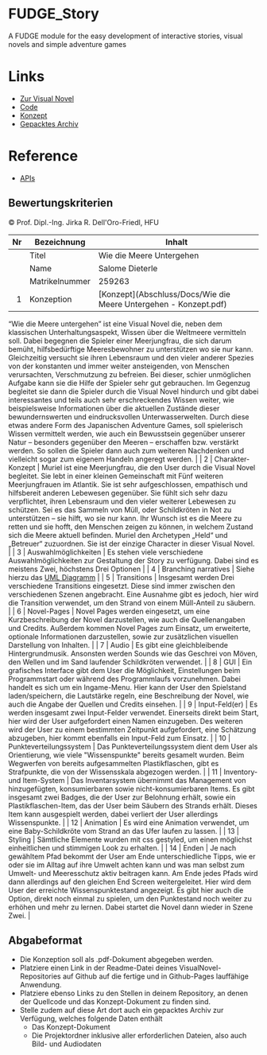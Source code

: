 # FUDGE_Story
A FUDGE module for the easy development of interactive stories, visual novels and simple adventure games

# Links
- [Zur Visual Novel](https://lichtfarbenspiel.github.io/visual-novel/Abschluss/)
- [Code](Abschluss/Source)
- [Konzept](Abschluss/Docs)
- [Gepacktes Archiv](https://drive.google.com/file/d/13Sc83oxJ4-kZUEhsbEV0V1qL7iOKTqpK/view?usp=sharing)

# Reference
- [APIs](https://jirkadelloro.github.io/FUDGE_Story/Documentation/Reference/#fudge-story-reference)

## Bewertungskriterien
© Prof. Dipl.-Ing. Jirka R. Dell'Oro-Friedl, HFU

| Nr | Bezeichnung           | Inhalt                                                                                                                                                                                                                                                                         |
|---:|-----------------------|--------------------------------------------------------------------------------------------------------------------------------------------------------------------------------------------------------------------------------------------------------------------------------|
|    | Titel                 | Wie die Meere Untergehen
|    | Name                  | Salome Dieterle
|    | Matrikelnummer        | 259263
|  1 | Konzeption     | [Konzept](Abschluss/Docs/Wie die Meere Untergehen - Konzept.pdf)
“Wie die Meere untergehen” ist eine Visual Novel die, neben dem klassischen Unterhaltungsaspekt, Wissen über die Weltmeere vermitteln soll. Dabei begegnen die Spieler einer Meerjungfrau, die sich darum bemüht, hilfsbedürftige Meeresbewohner zu unterstützen wo sie nur kann. Gleichzeitig versucht sie ihren Lebensraum und den vieler anderer Spezies von der konstanten und immer weiter ansteigenden, von Menschen verursachten, Verschmutzung zu befreien. Bei dieser, schier unmöglichen Aufgabe kann sie die Hilfe der Spieler sehr gut gebrauchen. Im Gegenzug begleitet sie dann die Spieler durch die Visual Novel hindurch und gibt dabei interessantes und teils auch sehr erschreckendes Wissen weiter, wie beispielsweise Informationen über die aktuellen Zustände dieser bewundernswerten und eindrucksvollen Unterwasserwelten.
Durch diese etwas andere Form des Japanischen Adventure Games, soll spielerisch Wissen vermittelt werden, wie auch ein Bewusstsein gegenüber unserer Natur – besonders gegenüber den Meeren – erschaffen bzw. verstärkt werden. So sollen die Spieler dann auch zum weiteren Nachdenken und vielleicht sogar zum eigenem Handeln angeregt werden.                                                                                                                          |
|  2 | Charakter-Konzept     | Muriel ist eine Meerjungfrau, die den User durch die Visual Novel begleitet.
Sie lebt in einer kleinen Gemeinschaft mit Fünf weiteren Meerjungfrauen im Atlantik. Sie ist sehr aufgeschlossen, empathisch und hilfsbereit anderen Lebewesen gegenüber. Sie fühlt sich sehr dazu verpflichtet, ihren Lebensraum und den vieler weiterer Lebewesen zu schützen. Sei es das Sammeln von Müll, oder Schildkröten in Not zu unterstützen – sie hilft, wo sie nur kann.
Ihr Wunsch ist es die Meere zu retten und sie hofft, den Menschen zeigen zu können, in welchem Zustand sich die Meere aktuell befinden.
Muriel den Archetypen „Held“ und „Betreuer“ zuzuordnen. Sie ist der einzige Character in dieser Visual Novel.                                                                                                                                                                                |
|  3 | Auswahlmöglichkeiten | Es stehen viele verschiedene Auswahlmöglichkeiten zur Gestaltung der Story zu verfügung. Dabei sind es meistens Zwei, höchstens Drei Optionen                                                                                                                                                    |
|  4 | Branching narratives      | Siehe hierzu das [UML Diagramm](Abschluss/Docs/Diagrams/structure.png)                                                                                                                                                          |
|  5 | Transitions            | Insgesamt werden Drei verschiedene Transitions eingesetzt. Diese sind immer zwischen den verschiedenen Szenen angebracht. Eine Ausnahme gibt es jedoch, hier wird die Transition verwendet, um den Strand von einem Müll-Anteil zu säubern.                                                                                                                              |
|  6 | Novel-Pages            | Novel Pages werden eingesetzt, um eine Kurzbeschreibung der Novel darzustellen, wie auch die Quellenangaben und Credits. Außerdem kommen Novel Pages zum Einsatz, um erweiterte, optionale Informationen darzustellen, sowie zur zusätzlichen visuellen Darstellung von Inhalten.                                                                                                                                                          |
|  7 |         Audio         | Es gibt eine gleichbleibende Hintergrundmusik. Ansonsten werden Sounds wie das Geschrei von Möven, den Wellen und im Sand laufender Schildkröten verwendet.                                                                                       |
|  8 |         GUI            | Ein grafisches Interface gibt dem User die Möglichkeit, Einstellungen beim Programmstart oder während des Programmlaufs vorzunehmen. Dabei handelt es sich um ein Ingame-Menu. Hier kann der User den Spielstand laden/speichern, die Lautstärke regeln, eine Beschreibung der Novel, wie auch die Angabe der Quellen und Credits einsehen.                                                                                                                                                                       |
|  9 | Input-Feld(er)          | Es werden insgesamt zwei Input-Felder verwendet. Einerseits direkt beim Start, hier wird der User aufgefordert einen Namen einzugeben. Des weiteren wird der User zu einem bestimmten Zeitpunkt aufgefordert, eine Schätzung abzugeben, hier kommt ebenfalls ein Input-Feld zum Einsatz.                                                                                                           |
|  10 | Punkteverteilungssystem     | Das Punkteverteilungssystem dient dem User als Orientierung, wie viele "Wissenspunkte" bereits gesamelt wurden. Beim Wegwerfen von bereits aufgesammelten Plastikflaschen, gibt es Strafpunkte, die von der Wissensskala abgezogen werden.                                                                                                                        |
|  11 | Inventory- und Item-System     | Das Inventarsystem übernimmt das Management von hinzugefügten, konsumierbaren sowie nicht-konsumierbaren Items. Es gibt insgesamt zwei Badges, die der User zur Belohnung erhält, sowie ein Plastikflaschen-Item, das der User beim Säubern des Strands erhält. Dieses Item kann ausgespielt werden, dabei verliert der User allerdings Wissenspunkte.                                                                                                                    |
| 12 | Animation     | Es wird eine Animation verwendet, um eine Baby-Schildkröte vom Strand an das Ufer laufen zu lassen.                                                                                                                                                  |
| 13 | Styling          | Sämtliche Elemente wurden mit css gestyled, um einen möglichst einheitlichen und stimmigen Look zu erhalten.                                                                                                                                                                                 |
| 14 | Enden          | Je nach gewähltem Pfad bekommt der User am Ende unterschiedliche Tipps, wie er oder sie im Alltag auf ihre Umwelt achten kann und was man selbst zum Umwelt- und Meeresschutz aktiv beitragen kann. Am Ende jedes Pfads wird dann allerdings auf den gleichen End Screen weitergeleitet. Hier wird dem User der erreichte Wissenspunktestand angezeigt. Es gibt hier auch die Option, direkt noch einmal zu spielen, um den Punktestand noch weiter zu erhöhen und mehr zu lernen. Dabei startet die Novel dann wieder in Szene Zwei.                                                                                                                                                                                 |
<br>

##  Abgabeformat

* Die Konzeption soll als .pdf-Dokument abgegeben werden.
* Platziere einen Link in der Readme-Datei deines VisualNovel-Repositories auf Github auf die fertige und in Github-Pages lauffähige Anwendung.
* Platziere ebenso Links zu den Stellen in deinem Repository, an denen der Quellcode und das Konzept-Dokument zu finden sind.
* Stelle zudem auf diese Art dort auch ein gepacktes Archiv zur Verfügung, welches folgende Daten enthält
  * Das Konzept-Dokument 
  * Die Projektordner inklusive aller erforderlichen Dateien, also auch Bild- und Audiodaten